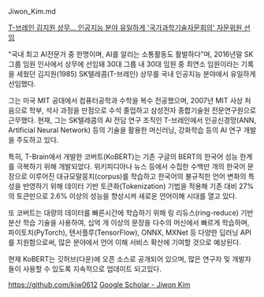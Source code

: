

Jiwon_Kim.md


[T-브레인 김지원 상무... 인공지능 분야 유일하게 '국가과학기술자문회의' 자문위원 선임](http://www.aitimes.kr/news/articleView.html?idxno=15630)

“국내 최고 AI전문가 중 한명이며, AI를 알리는 소통활동도 활발하다”며, 2016년말 SK그룹 임원 인사에서 상무에 선임돼 30대 그룹 내 30대 임원 중 최연소 임원이라는 기록을 세웠던 김지원(1985) SK텔레콤(T-브레인) 상무를 국내 인공지능 분야에서 유일하게 선임했다.

그는 미국 MIT 공대에서 컴퓨터공학과 수학을 복수 전공했으며, 2007년 MIT 사상 처음으로 학부, 석사 과정을 만점으로 수석 졸업하고 삼성전자 종합기술원 전문연구원으로 근무했다. 현재, 그는 SK텔레콤의 AI 전담 연구 조직인 T-브레인에서 인공신경망(ANN, Artificial Neural Network) 등의 기술을 활용한 머신러닝, 강화학습 등의 AI 연구 개발을 주도하고 있다.

특히, T-Brain에서 개발한 코버트(KoBERT)는 기존 구글의 BERT의 한국어 성능 한계를 극복하기 위해 개발되었다. 위키피디아나 뉴스 등에서 수집한 수백만 개의 한국어 문장으로 이루어진 대규모말뭉치(corpus)를 학습하고 한국어의 불규칙한 언어 변화의 특성을 반영하기 위해 데이터 기반 토큰화(Tokenization) 기법을 적용해 기존 대비 27%의 토큰만으로 2.6% 이상의 성능을 향상시켜 새로운 언어이해 시대를 열고 있다.

또 코버트는 대량의 데이터를 빠른시간에 학습하기 위해 링 리듀스(ring-reduce) 기반 분산 학습 기술을 사용하여, 십억 개 이상의 문장을 다수의 머신에서 빠르게 학습하며, 파이토치(PyTorch), 텐서플루(TensorFlow), ONNX, MXNet 등 다양한 딥러닝 API를 지원함으로써, 많은 분야에서 언어 이해 서비스 확산에 기여할 것으로 예상된다.

현재 KoBERT는 깃허브(다운)에 오픈 소스로 공개되어 있으며, 많은 연구자 및 개발자들이 사용할 수 있도록 지속적으로 업데이트 되고있다.

https://github.com/kjw0612
[Google Scholar - Jiwon Kim](https://scholar.google.com/citations?user=xhvzHFAAAAAJ&hl=en)
